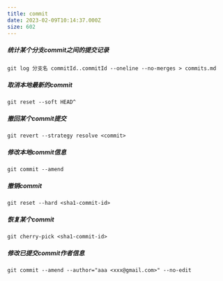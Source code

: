 ```yaml
---
title: commit
date: 2023-02-09T10:14:37.000Z
size: 602
---
```

##### 统计某个分支commit之间的提交记录
```shell
git log 分支名 commitId..commitId --oneline --no-merges > commits.md
```
##### 取消本地最新的commit
```shell
git reset --soft HEAD^
```
##### 撤回某个commit提交
```shell
git revert --strategy resolve <commit>
```
##### 修改本地commit信息
```shell
git commit --amend
```
##### 撤销commit
```shell
git reset --hard <sha1-commit-id>
```
##### 恢复某个commit
```shell
git cherry-pick <sha1-commit-id>
```
##### 修改已提交commit作者信息
```shell
git commit --amend --author="aaa <xxx@gmail.com>" --no-edit
```
